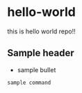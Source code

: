 # hello-world
this is hello world repo!!

## Sample header

* sample bullet

```bash
sample command
```
